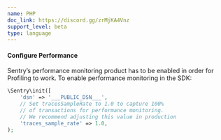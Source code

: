 ```yaml
---
name: PHP
doc_link: https://discord.gg/zrMjKA4Vnz
support_level: beta
type: language
---
```


#### Configure Performance

Sentry’s performance monitoring product has to be enabled in order for Profiling to work. To enable performance monitoring in the SDK:

```php
\Sentry\init([
    'dsn' => '___PUBLIC_DSN___',
    // Set tracesSampleRate to 1.0 to capture 100%
    // of transactions for performance monitoring.
    // We recommend adjusting this value in production
    'traces_sample_rate' => 1.0,
);
```
